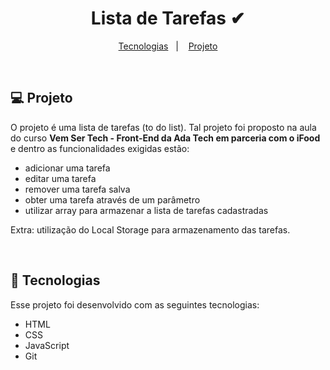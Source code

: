 <h1 align="center"> Lista de Tarefas ✔ </h1>

<p align="center">
  <a href="#-tecnologias">Tecnologias</a>&nbsp;&nbsp;&nbsp;|&nbsp;&nbsp;&nbsp;
  <a href="#-projeto">Projeto</a>
</p>

<br>

## 💻 Projeto

O projeto é uma lista de tarefas (to do list). Tal projeto foi proposto na aula do curso **Vem Ser Tech - Front-End da Ada Tech em parceria com o iFood** e dentro as funcionalidades exigidas estão:

- adicionar uma tarefa
- editar uma tarefa
- remover uma tarefa salva
- obter uma tarefa através de um parâmetro
- utilizar array para armazenar a lista de tarefas cadastradas

Extra: utilização do Local Storage para armazenamento das tarefas.

<br>

## 🚀 Tecnologias

Esse projeto foi desenvolvido com as seguintes tecnologias:

- HTML
- CSS
- JavaScript
- Git
